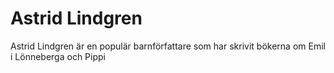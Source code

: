 # Astrid Lindgren
Astrid Lindgren är en populär barnförfattare som har skrivit bökerna om Emil i Lönneberga och Pippi
<!--stackedit_data:
eyJoaXN0b3J5IjpbLTY2MDI0MjYzXX0=
-->